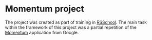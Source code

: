 # Momentum project
The project was created as part of training in [RSSchool](https://rs.school/). The main task within the framework of this project was a partial repetition of the [Momentum](https://chrome.google.com/webstore/detail/momentum/laookkfknpbbblfpciffpaejjkokdgca?hl=ru) application from Google.
